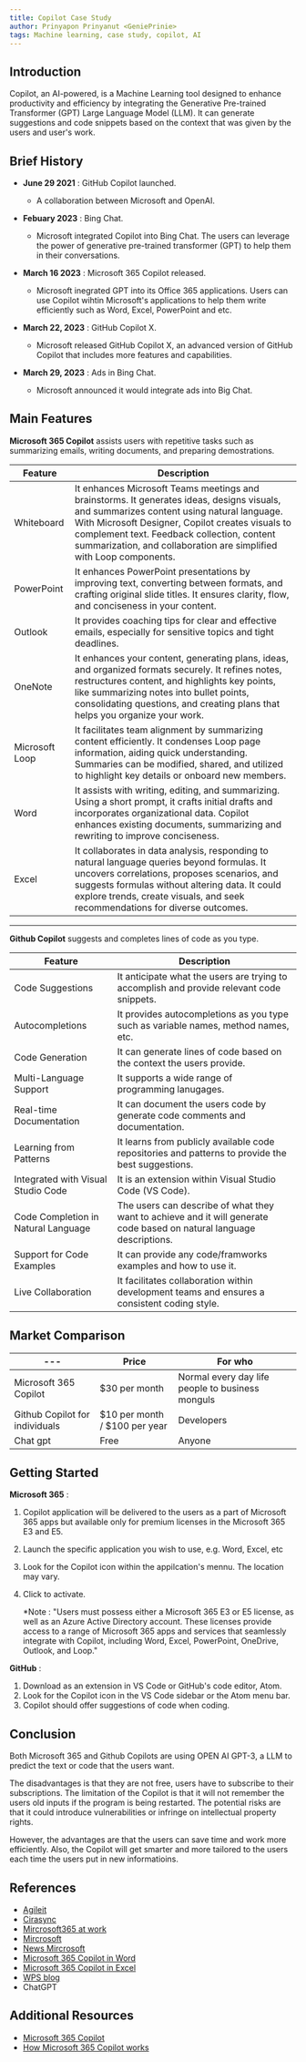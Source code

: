 ```yaml
---
title: Copilot Case Study
author: Prinyapon Prinyanut <GeniePrinie>
tags: Machine learning, case study, copilot, AI
---
```


## Introduction

Copilot, an AI-powered, is a Machine Learning tool designed to enhance productivity and efficiency by integrating the Generative Pre-trained Transformer (GPT) Large Language Model (LLM). It can generate suggestions and code snippets based on the context that was given by the users and user's work.

## Brief History

- **June 29 2021** : GitHub Copilot launched.
  - A collaboration between Microsoft and OpenAI.

- **Febuary 2023** : Bing Chat.
  - Microsoft integrated Copilot into Bing Chat. The users can leverage the power of generative pre-trained transformer (GPT) to help them in their conversations.

- **March 16 2023** : Microsoft 365 Copilot released.
  -  Microsoft inegrated GPT into its Office 365 applications. Users can use Copilot wihtin Microsoft's applications to help them write efficiently such as Word, Excel, PowerPoint and etc.

- **March 22, 2023** : GitHub Copilot X.
  - Microsoft released GitHub Copilot X, an advanced version of GitHub Copilot that includes more features and capabilities.

- **March 29, 2023** : Ads in Bing Chat.
  - Microsoft announced it would integrate ads into Big Chat.


## Main Features

**Microsoft 365 Copilot** assists users with repetitive tasks such as summarizing emails, writing documents, and preparing demostrations. 

| Feature | Description |
| --- | --- |
| Whiteboard | It enhances Microsoft Teams meetings and brainstorms. It generates ideas, designs visuals, and summarizes content using natural language. With Microsoft Designer, Copilot creates visuals to complement text. Feedback collection, content summarization, and collaboration are simplified with Loop components. |
| PowerPoint | It enhances PowerPoint presentations by improving text, converting between formats, and crafting original slide titles. It ensures clarity, flow, and conciseness in your content. |
| Outlook | It provides coaching tips for clear and effective emails, especially for sensitive topics and tight deadlines. |
| OneNote | It enhances your content, generating plans, ideas, and organized formats securely. It refines notes, restructures content, and highlights key points, like summarizing notes into bullet points, consolidating questions, and creating plans that helps you organize your work. |
| Microsoft Loop | It facilitates team alignment by summarizing content efficiently. It condenses Loop page information, aiding quick understanding. Summaries can be modified, shared, and utilized to highlight key details or onboard new members. |
| Word | It assists with writing, editing, and summarizing. Using a short prompt, it crafts initial drafts and incorporates organizational data. Copilot enhances existing documents, summarizing and rewriting to improve conciseness. |
| Excel | It collaborates in data analysis, responding to natural language queries beyond formulas. It uncovers correlations, proposes scenarios, and suggests formulas without altering data. It could explore trends, create visuals, and seek recommendations for diverse outcomes. |

---

**Github Copilot** suggests and completes lines of code as you type.

| Feature | Description |
| --- | --- |
| Code Suggestions | It anticipate what the users are trying to accomplish and provide relevant code snippets. |
| Autocompletions | It provides autocompletions as you type such as variable names, method names, etc. |
| Code Generation | It can generate lines of code based on the context the users provide. |
| Multi-Language Support | It supports a wide range of programming lanugages. |
| Real-time Documentation | It can document the users code by generate code comments and documentation. |
| Learning from Patterns | It learns from publicly available code repositories and patterns to provide the best suggestions. |
| Integrated with Visual Studio Code | It is an extension within Visual Studio Code (VS Code). |
| Code Completion in Natural Language| The users can describe of what they want to achieve and it will generate code based on natural language descriptions. |
| Support for Code Examples | It can provide any code/framworks examples and how to use it. |
| Live Collaboration | It facilitates collaboration within development teams and ensures a consistent coding style. |


## Market Comparison

| --- | Price | For who |
| --- | --- | --- |
| Microsoft 365 Copilot | $30 per month | Normal every day life people to business monguls |
| Github Copilot for individuals| $10 per month / $100 per year | Developers |
| Chat gpt | Free | Anyone |


## Getting Started

 **Microsoft 365** :
   1) Copilot application will be delivered to the users as a part of Microsoft 365 apps but available only for premium licenses in the Microsoft 365 E3 and E5.
   2) Launch the specific application you wish to use, e.g. Word, Excel, etc
   3) Look for the Copilot icon within the appilcation's mennu. The location may vary.
   4) Click to activate.

      *Note : "Users must possess either a Microsoft 365 E3 or E5 license, as well as an Azure Active Directory account. These licenses provide access to a range of Microsoft 365 apps and services that seamlessly integrate with Copilot, including Word, Excel, PowerPoint, OneDrive, Outlook, and Loop."
 
 **GitHub** :
   1) Download as an extension in VS Code or GitHub's code editor, Atom.
   2) Look for the Copilot icon in the VS Code sidebar or the Atom menu bar.
   3) Copilot should offer suggestions of code when coding.


## Conclusion

Both Microsoft 365 and Github Copilots are using OPEN AI GPT-3, a LLM to predict the text or code that the users want.

The disadvantages is that they are not free, users have to subscribe to their subscriptions. The limitation of the Copilot is that it will not remember the users old inputs if the program is being restarted. The potential risks are that it could introduce vulnerabilities or infringe on intellectual property rights.

However, the advantages are that the users can save time and work more efficiently. Also, the Copilot will get smarter and more tailored to the users each time the users put in new informatioins.



## References

- [Agileit](https://www.agileit.com/news/what-is-microsoft-copilot/)
- [Cirasync](https://cirasync.com/blog-articles/what-is-microsoft-365-copilot/#:~:text=Microsoft%20365%20Copilot%20is%20an,technology%20available%20on%20Bing%20Chat)
- [Mircrosoft365 at work](https://office365atwork.com/copilot/microsoft-365-copilot/#how-to-download-microsoft-365-copilot)
- [Mircrosoft](https://www.microsoft.com/en-us/microsoft-365/blog/2023/05/09/introducing-the-microsoft-365-copilot-early-access-program-and-new-capabilities-in-copilot/)
- [News Mircrosoft](https://news.microsoft.com/reinventing-productivity/)
- [Microsoft 365 Copilot in Word](https://www.youtube.com/watch?v=C8WDGKaOt2s&ab_channel=Microsoft365)
- [Microsoft 365 Copilot in Excel](https://www.youtube.com/watch?v=I-waFp6rLc0&ab_channel=Microsoft365)
- [WPS blog](https://www.wps.com/blog/how-to-download-microsoft-copilot-2-easy-ways/)
- ChatGPT

## Additional Resources

- [Microsoft 365 Copilot](https://www.youtube.com/watch?v=S7xTBa93TX8&ab_channel=Microsoft365)
- [How Microsoft 365 Copilot works](https://youtu.be/dQw4w9WgXcQ](https://www.youtube.com/watch?v=B2-8wrF9Okc&ab_channel=MicrosoftMechanics)https://www.youtube.com/watch?v=B2-8wrF9Okc&ab_channel=MicrosoftMechanics)
